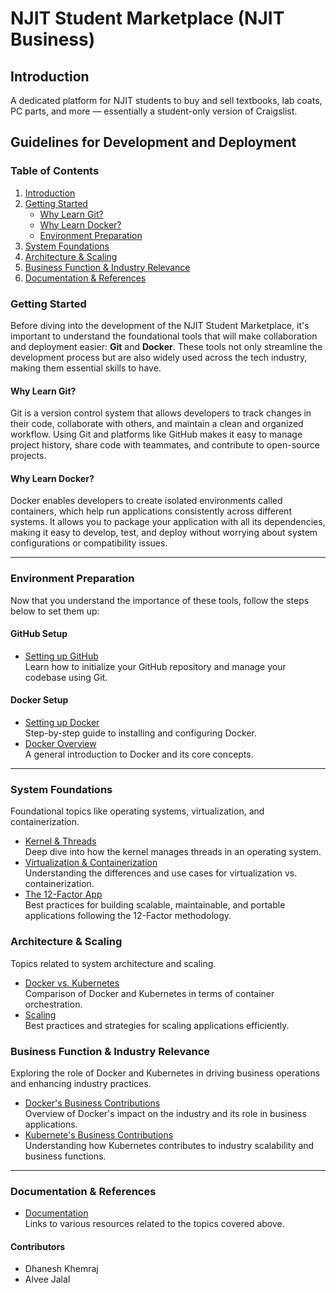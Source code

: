 # NJIT Student Marketplace (NJIT Business)

## Introduction

A dedicated platform for NJIT students to buy and sell textbooks, lab coats,
PC parts, and more — essentially a student-only version of Craigslist.

## Guidelines for Development and Deployment

### Table of Contents

1. [Introduction](#introduction)
2. [Getting Started](#getting-started)
    - [Why Learn Git?](#why-learn-git)
    - [Why Learn Docker?](#why-learn-docker)
    - [Environment Preparation](#environment-preparation)
3. [System Foundations](#system-foundations)
4. [Architecture & Scaling](#architecture--scaling)
5. [Business Function & Industry Relevance](#business-function--industry-relevance)
6. [Documentation & References](#documentation--references)

### Getting Started

Before diving into the development of the NJIT Student Marketplace,
it's important to understand the foundational tools that will make
collaboration and deployment easier: **Git** and **Docker**.
These tools not only streamline the development process
but are also widely used across the tech industry,
making them essential skills to have.

#### Why Learn Git?

Git is a version control system that allows developers
to track changes in their code, collaborate with others,
and maintain a clean and organized workflow.
Using Git and platforms like GitHub makes it easy to manage project history,
 share code with teammates, and contribute to open-source projects.

#### Why Learn Docker?

Docker enables developers to create isolated environments called containers,
which help run applications consistently across different systems.
It allows you to package your application with all its dependencies,
making it easy to develop, test, and deploy without worrying
about system configurations or compatibility issues.

---

### Environment Preparation

Now that you understand the importance of these tools,
follow the steps below to set them up:

#### GitHub Setup

- [Setting up GitHub](github_setup.md)  
  Learn how to initialize your GitHub repository
  and manage your codebase using Git.

#### Docker Setup

- [Setting up Docker](docker_setup.md)  
  Step-by-step guide to installing and configuring Docker.
- [Docker Overview](docker.md)  
  A general introduction to Docker and its core concepts.

---

### System Foundations

Foundational topics like operating systems, virtualization,
and containerization.

- [Kernel & Threads](kernel-thread.md)  
  Deep dive into how the kernel manages threads in an operating system.
- [Virtualization & Containerization](virtualization-containerization.md)  
  Understanding the differences and use cases for virtualization vs. containerization.
- [The 12-Factor App](12factorapp.md)  
  Best practices for building scalable, maintainable,
  and portable applications following the 12-Factor methodology.

### Architecture & Scaling

Topics related to system architecture and scaling.

- [Docker vs. Kubernetes](dockervskubernetes.md)  
  Comparison of Docker and Kubernetes in terms of container orchestration.
- [Scaling](scaling.md)  
  Best practices and strategies for scaling applications efficiently.

### Business Function & Industry Relevance

Exploring the role of Docker and Kubernetes in
driving business operations and enhancing industry practices.

- [Docker's Business Contributions](docker_role_in_industry.md)  
  Overview of Docker's impact on the industry
  and its role in business applications.
- [Kubernete's Business Contributions](kubernetes_role_in_industry.md)  
  Understanding how Kubernetes contributes
  to industry scalability and business functions.

---

### Documentation & References

- [Documentation](documentation.md)  
  Links to various resources related to the topics covered above.

#### Contributors

- Dhanesh Khemraj
- Alvee Jalal
